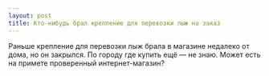 ```yaml
---
layout: post 
title: Кто-нибудь брал крепление для перевозки лыж на заказ 
--- 
```

Раньше крепление для перевозки лыж брала в магазине недалеко от дома, но он закрылся. По городу где купить ещё — не знаю. Может есть на примете проверенный интернет-магазин?